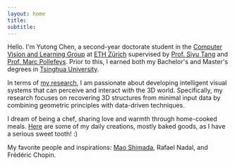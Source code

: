 ```yaml
---
layout: home
title: 
subtitle: 
---
```


Hello. I'm Yutong Chen, a second-year doctorate student in the [Computer Vision and Learning Group](https://vlg.inf.ethz.ch/) at [ETH Zürich](https://ethz.ch/en.html) supervised by [Prof. Siyu Tang](https://vlg.inf.ethz.ch/team/Prof-Dr-Siyu-Tang.html) and [Prof. Marc Pollefeys](https://people.inf.ethz.ch/marc.pollefeys/). Prior to this, I earned both my Bachelor's and Master's degrees in [Tsinghua University](https://www.tsinghua.edu.cn/en/).

In terms of [my research](https://chenyutongthu.github.io/publication/), I am passionate about developing intelligent visual systems that can perceive and interact with the 3D world. Specifically, my research focuses on recovering 3D structures from minimal input data by combining geometric principles with data-driven techniques.

I dream of being a chef, sharing love and warmth through home-cooked meals. [Here](https://chenyutongthu.github.io/tinykitchen/) are some of my daily creations, mostly baked goods, as I have a serious sweet tooth! :)

My favorite people and inspirations: [Mao Shimada](https://www.youtube.com/watch?v=a9lirJRpHEo&pp=ygULbWFvIHNoaWFtZGE%3D), Rafael Nadal, and Frédéric Chopin.
